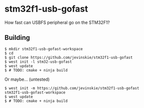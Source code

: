 # stm32f1-usb-gofast
How fast can USBFS peripheral go on the STM32F1?

## Building
```console
$ mkdir stm32f1-usb-gofast-workspace
$ cd
$ git clone https://github.com/jevinskie/stm32f1-usb-gofast
$ west init -l stm32-usb-gofast
$ west update
$ # TODO: cmake + ninja build
```

Or maybe... (untested)
```console
$ west init -m https://github.com/jevinskie/stm32f1-usb-gofast stm32f1-usb-gofast-workspace
$ west update
$ # TODO: cmake + ninja build
```
